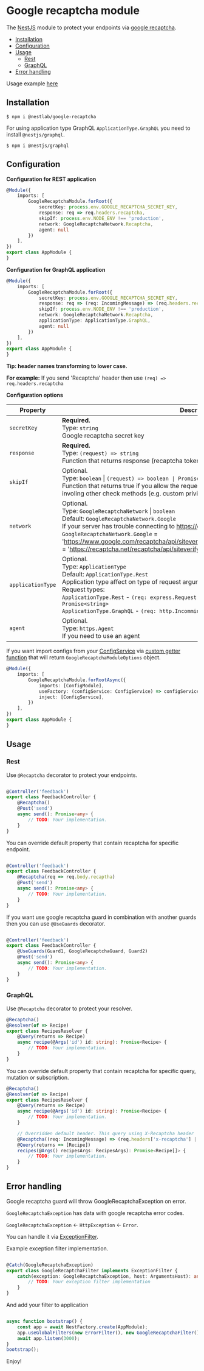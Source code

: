 # Google recaptcha module

The [NestJS](https://docs.nestjs.com/) module to protect your endpoints via [google recaptcha](https://www.google.com/recaptcha/about/).

- [Installation](#installation)
- [Configuration](#configuration)
- [Usage](#usage)
    -  [Rest](#rest)
    -  [GraphQL](#graphql)
- [Error handling](#error-handling)

Usage example [here](https://github.com/chvarkov/google-recaptcha-example)


## Installation

```
$ npm i @nestlab/google-recaptcha
```

For using application type GraphQL `ApplicationType.GraphQL` you need to install `@nestjs/graphql`.
```
$ npm i @nestjs/graphql
```

## Configuration

**Configuration for REST application**

```typescript
@Module({
    imports: [
        GoogleRecaptchaModule.forRoot({
            secretKey: process.env.GOOGLE_RECAPTCHA_SECRET_KEY,
            response: req => req.headers.recaptcha,
            skipIf: process.env.NODE_ENV !== 'production',
            network: GoogleRecaptchaNetwork.Recaptcha,
            agent: null
        })
    ],
})
export class AppModule {
}
```

**Configuration for GraphQL application**

```typescript
@Module({
    imports: [
        GoogleRecaptchaModule.forRoot({
            secretKey: process.env.GOOGLE_RECAPTCHA_SECRET_KEY,
            response: req => (req: IncomingMessage) => (req.headers.recaptcha || '').toString(),
            skipIf: process.env.NODE_ENV !== 'production',
            network: GoogleRecaptchaNetwork.Recaptcha,
            applicationType: ApplicationType.GraphQL,
            agent: null
        })
    ],
})
export class AppModule {
}
```


**Tip: header names transforming to lower case.**

**For example:** If you send 'Recaptcha' header then use `(req) => req.headers.recaptcha`

**Configuration options**

| Property          | Description |
|-------------------|-------------|
| `secretKey`       | **Required.**<br> Type: `string`<br> Google recaptcha secret key |
| `response`        | **Required.**<br> Type: `(request) => string`<br> Function that returns response (recaptcha token) by request |
| `skipIf`          | Optional.<br> Type: `boolean` \| `(request) => boolean \| Promise<boolean>` <br> Function that returns true if you allow the request to skip the recaptcha verification. Useful for involing other check methods (e.g. custom privileged API key) or for development or testing |
| `network`         | Optional.<br> Type: `GoogleRecaptchaNetwork` \| `boolean`<br> Default: `GoogleRecaptchaNetwork.Google` <br> If your server has trouble connecting to https://google.com then you can set networks:<br> `GoogleRecaptchaNetwork.Google` = 'https://www.google.com/recaptcha/api/siteverify'<br>`GoogleRecaptchaNetwork.Recaptcha` = 'https://recaptcha.net/recaptcha/api/siteverify'<br> or set any api url |
| `applicationType` | Optional.<br> Type: `ApplicationType` <br> Default: `ApplicationType.Rest` <br> Application type affect on type of request argument on `response` provider function <br> Request types:<br> `ApplicationType.Rest` - `(req: express.Request \| fastify.Request) => string \| Promise<string>` <br> `ApplicationType.GraphQL` - `(req: http.IncommingMessage) => string \| Promise<string>` |
| `agent`           | Optional.<br> Type: `https.Agent`<br> If you need to use an agent |

If you want import configs from your [ConfigService](https://docs.nestjs.com/techniques/configuration#getting-started) via [custom getter function](https://docs.nestjs.com/techniques/configuration#custom-getter-functions) that will return `GoogleRecaptchaModuleOptions` object.

```typescript
@Module({
    imports: [
        GoogleRecaptchaModule.forRootAsync({
            imports: [ConfigModule],
            useFactory: (configService: ConfigService) => configService.googleRecaptchaOptions,
            inject: [ConfigService],
        })
    ],
})
export class AppModule {
}
```

## Usage

### Rest

Use `@Recaptcha` decorator to protect your endpoints.

```typescript

@Controller('feedback')
export class FeedbackController {
    @Recaptcha()
    @Post('send')
    async send(): Promise<any> {
        // TODO: Your implementation.
    }
}

```

You can override default property that contain recaptcha for specific endpoint.

```typescript

@Controller('feedback')
export class FeedbackController {
    @Recaptcha(req => req.body.recaptha)
    @Post('send')
    async send(): Promise<any> {
        // TODO: Your implementation.
    }
}

```

If you want use google recaptcha guard in combination with another guards then you can use `@UseGuards` decorator.

```typescript

@Controller('feedback')
export class FeedbackController {
    @UseGuards(Guard1, GoogleRecaptchaGuard, Guard2)
    @Post('send')
    async send(): Promise<any> {
        // TODO: Your implementation.
    }
}

```

### GraphQL

Use `@Recaptcha` decorator to protect your resolver.

```typescript
@Recaptcha()
@Resolver(of => Recipe)
export class RecipesResolver {
    @Query(returns => Recipe)
    async recipe(@Args('id') id: string): Promise<Recipe> {
        // TODO: Your implementation.
    }
}
```

You can override default property that contain recaptcha for specific query, mutation or subscription.

```typescript
@Recaptcha()
@Resolver(of => Recipe)
export class RecipesResolver {
    @Query(returns => Recipe)
    async recipe(@Args('id') id: string): Promise<Recipe> {
        // TODO: Your implementation.
    }

    // Overridden default header. This query using X-Recaptcha header 
    @Recaptcha((req: IncomingMessage) => (req.headers['x-recaptcha'] || '').toString())
    @Query(returns => [Recipe])
    recipes(@Args() recipesArgs: RecipesArgs): Promise<Recipe[]> {
        // TODO: Your implementation.
    }
}
```

## Error handling

Google recaptcha guard will throw GoogleRecaptchaException on error.

`GoogleRecaptchaException` has data with google recaptcha error codes.

`GoogleRecaptchaException` ← `HttpException` ← `Error`.

You can handle it via [ExceptionFilter](https://docs.nestjs.com/exception-filters).

Example exception filter implementation.

```typescript

@Catch(GoogleRecaptchaException)
export class GoogleRecaptchaFilter implements ExceptionFilter {
    catch(exception: GoogleRecaptchaException, host: ArgumentsHost): any {
        // TODO: Your exception filter implementation
    }
}

```

And add your filter to application

```typescript

async function bootstrap() {
    const app = await NestFactory.create(AppModule);
    app.useGlobalFilters(new ErrorFilter(), new GoogleRecaptchaFilter());
    await app.listen(3000);
}
bootstrap();


```

Enjoy!
